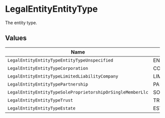 # LegalEntityEntityType

The entity type.


## Values

| Name                                                       | Value                                                      |
| ---------------------------------------------------------- | ---------------------------------------------------------- |
| `LegalEntityEntityTypeEntityTypeUnspecified`               | ENTITY_TYPE_UNSPECIFIED                                    |
| `LegalEntityEntityTypeCorporation`                         | CORPORATION                                                |
| `LegalEntityEntityTypeLimitedLiabilityCompany`             | LIMITED_LIABILITY_COMPANY                                  |
| `LegalEntityEntityTypePartnership`                         | PARTNERSHIP                                                |
| `LegalEntityEntityTypeSoleProprietorshipOrSingleMemberLlc` | SOLE_PROPRIETORSHIP_OR_SINGLE_MEMBER_LLC                   |
| `LegalEntityEntityTypeTrust`                               | TRUST                                                      |
| `LegalEntityEntityTypeEstate`                              | ESTATE                                                     |